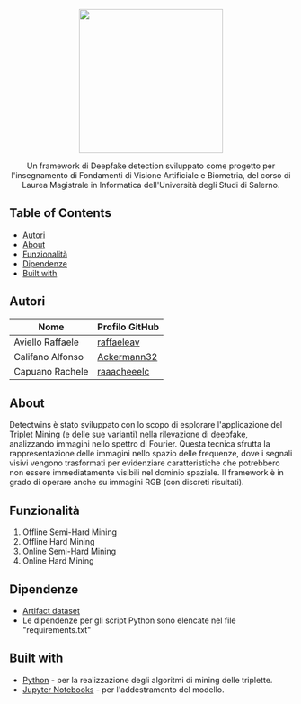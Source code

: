 <p align="center">
  <img src="https://github.com/raffaeleav/project-detective/assets/114619463/0fb732f2-4e94-4584-ab40-7d4aa301133e" width="256" heigth="256">
</p>


<p align="center">
  Un framework di Deepfake detection sviluppato come progetto per l'insegnamento di Fondamenti di Visione Artificiale e Biometria, del corso di Laurea Magistrale in Informatica dell'Università degli Studi di Salerno. 
</p>


## Table of Contents
- [Autori](#Autori)
- [About](#About)
- [Funzionalità](#Funzionalità)
- [Dipendenze](#Dipendenze)
- [Built with](#Built-with)


## Autori 
| Nome | Profilo GitHub |
| ------------- | ------------- |
| Aviello Raffaele  | [raffaeleav](https://github.com/raffaeleav) |
| Califano Alfonso | [Ackermann32](https://github.com/Ackermann32) |
| Capuano Rachele | [raaacheeelc](https://github.com/raaacheeelc) |


## About 
  Detectwins è stato sviluppato con lo scopo di esplorare l'applicazione del Triplet Mining (e delle sue varianti) nella rilevazione di deepfake, analizzando immagini nello spettro di Fourier. 
  Questa tecnica sfrutta la rappresentazione delle immagini nello spazio delle frequenze, dove i segnali visivi vengono trasformati per evidenziare caratteristiche che potrebbero non essere 
  immediatamente visibili nel dominio spaziale. Il framework è in grado di operare anche su immagini RGB (con discreti risultati).


## Funzionalità
1) Offline Semi-Hard Mining
2) Offline Hard Mining
3) Online Semi-Hard Mining
4) Online Hard Mining


## Dipendenze 
- [Artifact dataset](https://github.com/awsaf49/artifact)
- Le dipendenze per gli script Python sono elencate nel file "requirements.txt"


## Built with
- [Python](https://www.python.org/) - per la realizzazione degli algoritmi di mining delle triplette.
- [Jupyter Notebooks](https://jupyter.org/) - per l'addestramento del modello.
